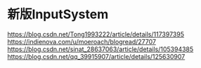# 新版InputSystem

<https://blog.csdn.net/Tong1993222/article/details/117397395>
<https://indienova.com/u/moeroach/blogread/27707>
<https://blog.csdn.net/sinat_28637063/article/details/105394385>
<https://blog.csdn.net/qq_39915907/article/details/125630907>
